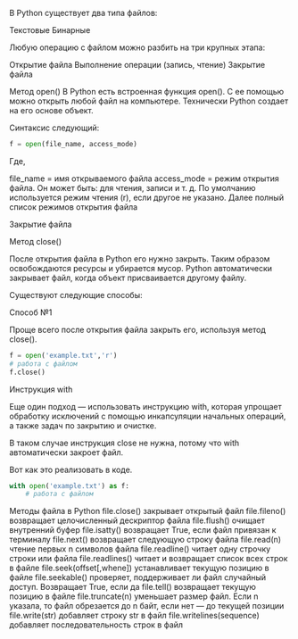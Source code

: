 В Python существует два типа файлов:

Текстовые
Бинарные

Любую операцию с файлом можно разбить на три крупных этапа:

Открытие файла
Выполнение операции (запись, чтение)
Закрытие файла

Метод open()
В Python есть встроенная функция open(). С ее помощью можно открыть любой файл на компьютере. Технически Python создает на его основе объект.

Синтаксис следующий:

```python
f = open(file_name, access_mode)
```
Где,

file_name = имя открываемого файла
access_mode = режим открытия файла. Он может быть: для чтения, записи и т. д. По умолчанию используется режим чтения (r), если другое не указано. Далее полный список режимов открытия файла

Закрытие файла

Метод close()

После открытия файла в Python его нужно закрыть. Таким образом освобождаются ресурсы и убирается мусор. Python автоматически закрывает файл, когда объект присваивается другому файлу.

Существуют следующие способы:

Способ №1

Проще всего после открытия файла закрыть его, используя метод close().
```python
f = open('example.txt','r')
# работа с файлом
f.close()
```

Инструкция with

Еще один подход — использовать инструкцию with, которая упрощает обработку исключений с помощью инкапсуляции начальных операций, а также задач по закрытию и очистке.

В таком случае инструкция close не нужна, потому что with автоматически закроет файл.

Вот как это реализовать в коде.
```python
with open('example.txt') as f:
    # работа с файлом
```

Методы файла в Python
file.close()	закрывает открытый файл
file.fileno()	возвращает целочисленный дескриптор файла
file.flush()	очищает внутренний буфер
file.isatty()	возвращает True, если файл привязан к терминалу
file.next()	возвращает следующую строку файла
file.read(n)	чтение первых n символов файла
file.readline()	читает одну строчку строки или файла
file.readlines()	читает и возвращает список всех строк в файле
file.seek(offset[,whene])	устанавливает текущую позицию в файле
file.seekable()	проверяет, поддерживает ли файл случайный доступ. Возвращает True, если да
file.tell()	возвращает текущую позицию в файле
file.truncate(n)	уменьшает размер файл. Если n указала, то файл обрезается до n байт, если нет — до текущей позиции
file.write(str)	добавляет строку str в файл
file.writelines(sequence)	добавляет последовательность строк в файл


